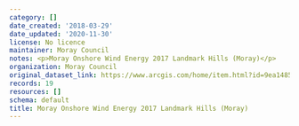 ```yaml
---
category: []
date_created: '2018-03-29'
date_updated: '2020-11-30'
license: No licence
maintainer: Moray Council
notes: <p>Moray Onshore Wind Energy 2017 Landmark Hills (Moray)</p>
organization: Moray Council
original_dataset_link: https://www.arcgis.com/home/item.html?id=9ea1485201f9406987d8813481c3d651
records: 19
resources: []
schema: default
title: Moray Onshore Wind Energy 2017 Landmark Hills (Moray)
---
```

